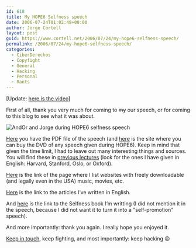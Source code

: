 ```yaml
---
id: 618
title: My HOPE6 Selfness speech
date: 2006-07-24T01:02:48+00:00
author: Jorge Cortell
layout: post
guid: https://www.cortell.net/2006/07/24/my-hope6-selfness-speech/
permalink: /2006/07/24/my-hope6-selfness-speech/
categories:
  - CiberDerechos
  - Copyfight
  - General
  - Hacking
  - Personal
  - Rants
---
```

[Update: <a target="_blank" title="Selfness HOPE6 talk" href="https://www.archive.org/details/Hope6_Selfness">here is the video</a>]

First of all, thank you very much for coming to <strike>my</strike> our speech, or for coming to this blog to see what it was about.

![AndOr and Jorge during HOPE6 selfness speech](https://static.flickr.com/73/196816586_cec7e3b35f_m.jpg "AndOr and Jorge during HOPE6 selfness speech")

<a target="_blank" title="Hope6 Selfless PDF presentation" href="https://homepage.mac.com/jorgecortell/docs/hope6.pdf">Here</a> you have the PDF file of the speech (and <a title="Online DVD ordering" target="_blank" href="https://ncrsusa.com/">here</a> is the site where you can buy the DVD of any speech given during HOPE6). Keep in mind that given the time limit, I had to leave out many interesting things and sources. You will find these in <a target="_blank" title="Previosu lectures" href="https://www.cortell.net/conferencias-anteriores/">previous lectures</a> (look for the ones I have given in English: Harvard, Stanford, Oslo, or Oxford).

<a target="_blank" title="Free culture works" href="https://www.cortell.net/regala-libertad-obras-libres-yo-gratis/">Here</a> is the link of the page where I list websites with freely downloadable (and legally even in the USA) music, movies, etc.

<a target="_blank" title="my English posts" href="https://www.cortell.net/category/english/">Here</a> is the link to the articles I‘ve written in English.

And <a target="_blank" title="Selfness book" href="https://www.cortell.net/selfness/">here</a> is the link to the Selfness book I‘m writting (I did not mention it in the speech, because I did not want it to turn it into a "self-promotion" speech).

And more importantly: thank you again. I really hope you enjoyed it.

<a title="contact Jorge" target="_blank" href="https://www.cortell.net/en-about-jorge/contact/">Keep in touch</a>, keep fighting, and most importantly: keep hacking 😉